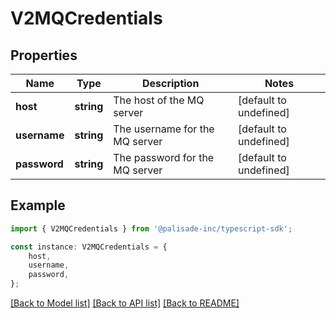# V2MQCredentials


## Properties

Name | Type | Description | Notes
------------ | ------------- | ------------- | -------------
**host** | **string** | The host of the MQ server | [default to undefined]
**username** | **string** | The username for the MQ server | [default to undefined]
**password** | **string** | The password for the MQ server | [default to undefined]

## Example

```typescript
import { V2MQCredentials } from '@palisade-inc/typescript-sdk';

const instance: V2MQCredentials = {
    host,
    username,
    password,
};
```

[[Back to Model list]](../README.md#documentation-for-models) [[Back to API list]](../README.md#documentation-for-api-endpoints) [[Back to README]](../README.md)
